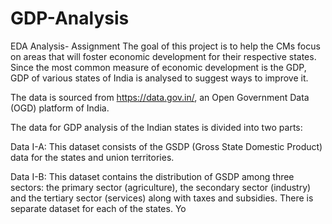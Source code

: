 # GDP-Analysis
EDA Analysis- Assignment
The goal of this project is to help the CMs focus on areas that will foster economic development for their respective states. Since the most common measure of economic development is the GDP, GDP of various states of India is analysed to suggest ways to improve it.

The data is sourced from https://data.gov.in/, an Open Government Data (OGD) platform of India.

The data for GDP analysis of the Indian states is divided into two parts:

Data I-A: This dataset consists of the GSDP (Gross State Domestic Product) data for the states and union territories.

Data I-B: This dataset contains the distribution of GSDP among three sectors: the primary sector (agriculture), the secondary sector (industry) and the tertiary sector (services) along with taxes and subsidies. There is separate dataset for each of the states. Yo

 
